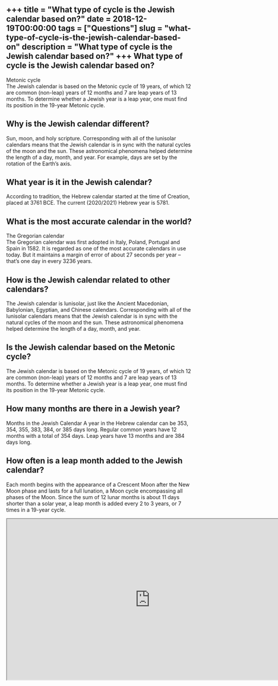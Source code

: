 +++
title = "What type of cycle is the Jewish calendar based on?"
date = 2018-12-19T00:00:00
tags = ["Questions"]
slug = "what-type-of-cycle-is-the-jewish-calendar-based-on"
description = "What type of cycle is the Jewish calendar based on?"
+++
What type of cycle is the Jewish calendar based on?
---------------------------------------------------

Metonic cycle  
The Jewish calendar is based on the Metonic cycle of 19 years, of which 12 are common (non-leap) years of 12 months and 7 are leap years of 13 months. To determine whether a Jewish year is a leap year, one must find its position in the 19-year Metonic cycle.

Why is the Jewish calendar different?
-------------------------------------

Sun, moon, and holy scripture. Corresponding with all of the lunisolar calendars means that the Jewish calendar is in sync with the natural cycles of the moon and the sun. These astronomical phenomena helped determine the length of a day, month, and year. For example, days are set by the rotation of the Earth’s axis.

What year is it in the Jewish calendar?
---------------------------------------

According to tradition, the Hebrew calendar started at the time of Creation, placed at 3761 BCE. The current (2020/2021) Hebrew year is 5781.

What is the most accurate calendar in the world?
------------------------------------------------

The Gregorian calendar  
The Gregorian calendar was first adopted in Italy, Poland, Portugal and Spain in 1582. It is regarded as one of the most accurate calendars in use today. But it maintains a margin of error of about 27 seconds per year – that’s one day in every 3236 years.

How is the Jewish calendar related to other calendars?
------------------------------------------------------

The Jewish calendar is lunisolar, just like the Ancient Macedonian, Babylonian, Egyptian, and Chinese calendars. Corresponding with all of the lunisolar calendars means that the Jewish calendar is in sync with the natural cycles of the moon and the sun. These astronomical phenomena helped determine the length of a day, month, and year.

Is the Jewish calendar based on the Metonic cycle?
--------------------------------------------------

The Jewish calendar is based on the Metonic cycle of 19 years, of which 12 are common (non-leap) years of 12 months and 7 are leap years of 13 months. To determine whether a Jewish year is a leap year, one must find its position in the 19-year Metonic cycle.

How many months are there in a Jewish year?
-------------------------------------------

Months in the Jewish Calendar A year in the Hebrew calendar can be 353, 354, 355, 383, 384, or 385 days long. Regular common years have 12 months with a total of 354 days. Leap years have 13 months and are 384 days long.

How often is a leap month added to the Jewish calendar?
-------------------------------------------------------

Each month begins with the appearance of a Crescent Moon after the New Moon phase and lasts for a full lunation, a Moon cycle encompassing all phases of the Moon. Since the sum of 12 lunar months is about 11 days shorter than a solar year, a leap month is added every 2 to 3 years, or 7 times in a 19-year cycle.

<iframe allow="accelerometer; autoplay; clipboard-write; encrypted-media; gyroscope; picture-in-picture" allowfullscreen="" class="__youtube_prefs__  epyt-is-override  no-lazyload" data-no-lazy="1" data-origheight="433" data-origwidth="770" data-skipgform_ajax_framebjll="" height="433" id="_ytid_83705" loading="lazy" src="https://www.youtube.com/embed/R-buJhjEVuY?enablejsapi=1&autoplay=0&cc_load_policy=0&cc_lang_pref=&iv_load_policy=1&loop=0&modestbranding=0&rel=1&fs=1&playsinline=0&autohide=2&theme=dark&color=red&controls=1&" title="YouTube player" width="770"></iframe>